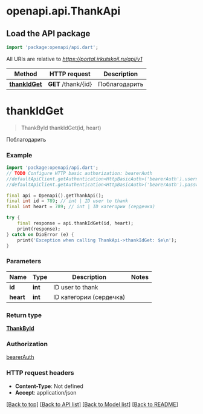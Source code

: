 # openapi.api.ThankApi

## Load the API package
```dart
import 'package:openapi/api.dart';
```

All URIs are relative to *https://portal.irkutskoil.ru/api/v1*

Method | HTTP request | Description
------------- | ------------- | -------------
[**thankIdGet**](ThankApi.md#thankidget) | **GET** /thank/{id} | Поблагодарить


# **thankIdGet**
> ThankById thankIdGet(id, heart)

Поблагодарить

### Example
```dart
import 'package:openapi/api.dart';
// TODO Configure HTTP basic authorization: bearerAuth
//defaultApiClient.getAuthentication<HttpBasicAuth>('bearerAuth').username = 'YOUR_USERNAME'
//defaultApiClient.getAuthentication<HttpBasicAuth>('bearerAuth').password = 'YOUR_PASSWORD';

final api = Openapi().getThankApi();
final int id = 789; // int | ID user to thank
final int heart = 789; // int | ID категории (сердечка)

try {
    final response = api.thankIdGet(id, heart);
    print(response);
} catch on DioError (e) {
    print('Exception when calling ThankApi->thankIdGet: $e\n');
}
```

### Parameters

Name | Type | Description  | Notes
------------- | ------------- | ------------- | -------------
 **id** | **int**| ID user to thank | 
 **heart** | **int**| ID категории (сердечка) | 

### Return type

[**ThankById**](ThankById.md)

### Authorization

[bearerAuth](../README.md#bearerAuth)

### HTTP request headers

 - **Content-Type**: Not defined
 - **Accept**: application/json

[[Back to top]](#) [[Back to API list]](../README.md#documentation-for-api-endpoints) [[Back to Model list]](../README.md#documentation-for-models) [[Back to README]](../README.md)

